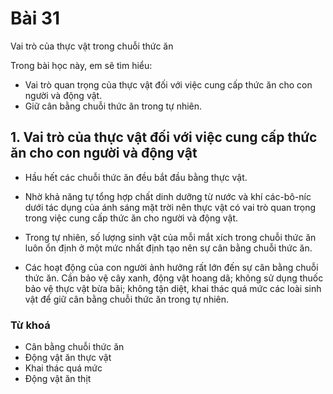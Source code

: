 # Bài 31
Vai trò của thực vật trong chuỗi thức ăn

Trong bài học này, em sẽ tìm hiểu:
- Vai trò quan trọng của thực vật đối với việc cung cấp thức ăn cho con người và động vật.
- Giữ cân bằng chuỗi thức ăn trong tự nhiên.

## 1. Vai trò của thực vật đối với việc cung cấp thức ăn cho con người và động vật
- Hầu hết các chuỗi thức ăn đều bắt đầu bằng thực vật.
- Nhờ khả năng tự tổng hợp chất dinh dưỡng từ nước và khí các-bô-níc dưới tác dụng của ánh sáng mặt trời nên thực vật có vai trò quan trọng trong việc cung cấp thức ăn cho người và động vật.

- Trong tự nhiên, số lượng sinh vật của mỗi mắt xích trong chuỗi thức ăn luôn ổn định ở một mức nhất định tạo nên sự cân bằng chuỗi thức ăn.
- Các hoạt động của con người ảnh hưởng rất lớn đến sự cân bằng chuỗi thức ăn. Cần bảo vệ cây xanh, động vật hoang dã; không sử dụng thuốc bảo vệ thực vật bừa bãi; không tận diệt, khai thác quá mức các loài sinh vật để giữ cân bằng chuỗi thức ăn trong tự nhiên.

### Từ khoá
- Cân bằng chuỗi thức ăn
- Động vật ăn thực vật
- Khai thác quá mức
- Động vật ăn thịt
